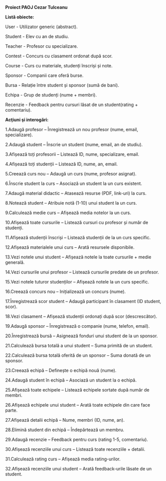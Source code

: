 **Proiect PAOJ Cezar Tulceanu**

**Listă obiecte:**

User - Utilizator generic (abstract).

Student - Elev cu an de studiu.

Teacher - Profesor cu specializare. 

Contest - Concurs cu clasament ordonat după scor.

Course - Curs cu materiale, studenți înscriși și note.

Sponsor - Companii care oferă burse.

Bursa - Relație între student și sponsor (sumă de bani).

Echipa - Grup de studenți (nume + membri).

Recenzie - Feedback pentru cursuri lăsat de un student(rating + comentariu).

**Acţiuni şi interogări:**

1.Adaugă profesor – Înregistrează un nou profesor (nume, email, specializare).

2.Adaugă student – Înscrie un student (nume, email, an de studiu).

3.Afișează toți profesorii – Listează ID, nume, specializare, email.

4.Afișează toți studenții – Listează ID, nume, an, email.

5.Creează curs nou – Adaugă un curs (nume, profesor asignat).

6.Înscrie student la curs – Asociază un student la un curs existent.

7.Adaugă material didactic – Atasează resurse (PDF, link-uri) la curs.

8.Notează student – Atribuie notă (1-10) unui student la un curs.

9.Calculează medie curs – Afișează media notelor la un curs.

10.Afișează toate cursurile – Listează cursuri cu profesor și număr de studenți.

11.Afișează studenții înscriși – Listează studenții de la un curs specific.

12.Afișează materialele unui curs – Arată resursele disponibile.

13.Vezi notele unui student – Afișează notele la toate cursurile + medie generală.

14.Vezi cursurile unui profesor – Listează cursurile predate de un profesor.

15.Vezi notele tuturor studenților – Afișează notele la un curs specific.

16.Creează concurs nou – Inițializează un concurs (nume).

17.Înregistrează scor student – Adaugă participant în clasament (ID student, scor).

18.Vezi clasament – Afișează studenții ordonați după scor (descrescător).

19.Adaugă sponsor – Înregistrează o companie (nume, telefon, email).

20.Înregistrează bursă – Asignează fonduri unui student de la un sponsor.

21.Calculează bursa totală a unui student – Suma primită de un student.

22.Calculează bursa totală oferită de un sponsor – Suma donată de un sponsor.

23.Creează echipă – Definește o echipă nouă (nume).

24.Adaugă student în echipă – Asociază un student la o echipă.

25.Afișează toate echipele – Listează echipele sortate după număr de membri.

26.Afișează echipele unui student – Arată toate echipele din care face parte.

27.Afișează detalii echipă – Nume, membri (ID, nume, an).

28.Elimină student din echipă – Îndepărtează un membru.

29.Adaugă recenzie – Feedback pentru curs (rating 1-5, comentariu).

30.Afișează recenziile unui curs – Listează toate recenziile + detalii.

31.Calculează rating curs – Afișează media rating-urilor.

32.Afișează recenziile unui student – Arată feedback-urile lăsate de un student.
